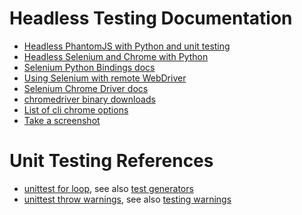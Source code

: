 # Headless Testing Documentation

* [Headless PhantomJS with Python and unit testing](http://www.realpython.com/blog/python/headless-selenium-testing-with-python-and-phantomjs/)
* [Headless Selenium and Chrome with Python](http://www.chrisle.me/2013/08/running-headless-selenium-with-chrome/)
* [Selenium Python Bindings docs](http://selenium-python.readthedocs.org/en/latest/installation.html)
* [Using Selenium with remote WebDriver](http://selenium-python.readthedocs.org/en/latest/getting-started.html#selenium-remote-webdriver)
* [Selenium Chrome Driver docs](http://code.google.com/p/selenium/wiki/ChromeDriver)
* [chromedriver binary downloads](http://chromedriver.storage.googleapis.com/index.html?path=2.9/)
* [List of cli chrome options](http://peter.sh/experiments/chromium-command-line-switches/)
* [Take a screenshot](http://stackoverflow.com/questions/8900073/webdriver-screenshot)

# Unit Testing References

* [unittest for loop](http://stackoverflow.com/questions/1193909/pythons-unittest-and-dynamic-creation-of-test-cases), see also [test generators](https://nose.readthedocs.org/en/latest/writing_tests.html#test-generators)
* [unittest throw warnings](http://stackoverflow.com/questions/3892218/how-to-test-with-pythons-unittest-that-a-warning-has-been-thrown), see also [testing warnings](http://docs.python.org/2/library/warnings.html#testing-warnings)

